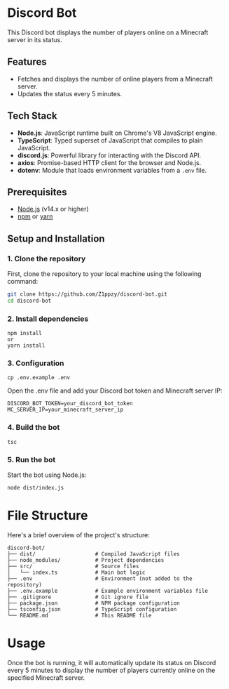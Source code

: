 # Discord Bot

This Discord bot displays the number of players online on a Minecraft server in its status.

## Features

- Fetches and displays the number of online players from a Minecraft server.
- Updates the status every 5 minutes.

## Tech Stack

- **Node.js**: JavaScript runtime built on Chrome's V8 JavaScript engine.
- **TypeScript**: Typed superset of JavaScript that compiles to plain JavaScript.
- **discord.js**: Powerful library for interacting with the Discord API.
- **axios**: Promise-based HTTP client for the browser and Node.js.
- **dotenv**: Module that loads environment variables from a `.env` file.

## Prerequisites

- [Node.js](https://nodejs.org/) (v14.x or higher)
- [npm](https://www.npmjs.com/) or [yarn](https://yarnpkg.com/)

## Setup and Installation

### 1. Clone the repository

First, clone the repository to your local machine using the following command:

```bash
git clone https://github.com/Z1ppzy/discord-bot.git
cd discord-bot
```
### 2. Install dependencies

```
npm install
or
yarn install
```

### 3. Configuration

```
cp .env.example .env
```
Open the .env file and add your Discord bot token and Minecraft server IP:
```
DISCORD_BOT_TOKEN=your_discord_bot_token
MC_SERVER_IP=your_minecraft_server_ip
```

### 4. Build the bot

```
tsc
```

### 5. Run the bot

Start the bot using Node.js:

```
node dist/index.js
```

# File Structure

Here's a brief overview of the project's structure:

```
discord-bot/
├── dist/                   # Compiled JavaScript files
├── node_modules/           # Project dependencies
├── src/                    # Source files
│   └── index.ts            # Main bot logic
├── .env                    # Environment (not added to the repository) 
├── .env.example            # Example environment variables file
├── .gitignore              # Git ignore file
├── package.json            # NPM package configuration
├── tsconfig.json           # TypeScript configuration
└── README.md               # This README file
```

# Usage

Once the bot is running, it will automatically update its status on Discord every 5 minutes to display the number of players currently online on the specified Minecraft server.